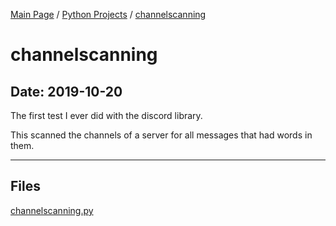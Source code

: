 [Main Page](/) / [Python Projects](/python) / [channelscanning](/python/2019-10-19_Curiosities)

# channelscanning

## Date: 2019-10-20

The first test I ever did with the discord library.

This scanned the channels of a server for all messages that had words in them.

-----

## Files

[channelscanning.py](channelscanning.py)